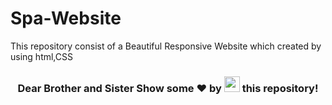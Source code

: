 # Spa-Website
This repository consist of a Beautiful Responsive Website which created by using html,CSS

<h3 align="center">Dear Brother and Sister Show some ❤ by <img src="https://imgur.com/o7ncZFp.jpg" height=25px width=25px> this repository!

